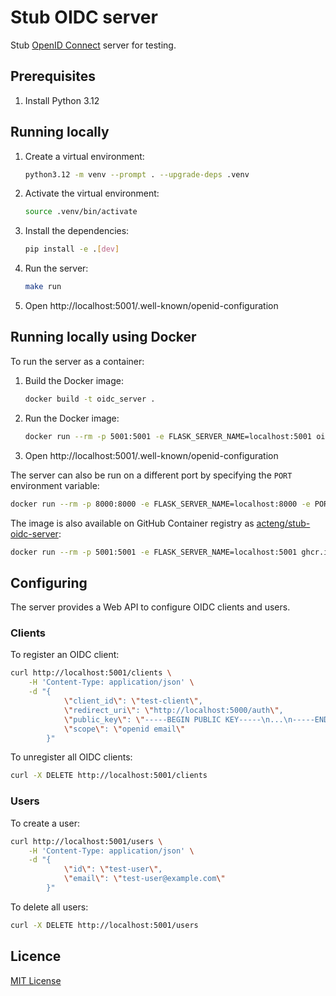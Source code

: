 # Stub OIDC server

Stub [OpenID Connect](https://openid.net/specs/openid-connect-core-1_0.html) server for testing.

## Prerequisites

1. Install Python 3.12

## Running locally

1. Create a virtual environment:

    ```bash
    python3.12 -m venv --prompt . --upgrade-deps .venv
    ```

1. Activate the virtual environment:

    ```bash
    source .venv/bin/activate
    ```

1. Install the dependencies:

    ```bash
    pip install -e .[dev]
    ```

1. Run the server:

    ```bash
    make run
    ```

1. Open http://localhost:5001/.well-known/openid-configuration

## Running locally using Docker

To run the server as a container:

1. Build the Docker image:

   ```bash
   docker build -t oidc_server .
   ```
   
1. Run the Docker image:

   ```bash
   docker run --rm -p 5001:5001 -e FLASK_SERVER_NAME=localhost:5001 oidc_server
   ```
   
1. Open http://localhost:5001/.well-known/openid-configuration

The server can also be run on a different port by specifying the `PORT` environment variable:

```bash
docker run --rm -p 8000:8000 -e FLASK_SERVER_NAME=localhost:8000 -e PORT=8000 oidc_server
```

The image is also available on GitHub Container registry as
[acteng/stub-oidc-server](https://github.com/acteng/stub-oidc-server/pkgs/container/stub-oidc-server):

```bash
docker run --rm -p 5001:5001 -e FLASK_SERVER_NAME=localhost:5001 ghcr.io/acteng/stub-oidc-server
```

## Configuring

The server provides a Web API to configure OIDC clients and users.

### Clients

To register an OIDC client:

```bash
curl http://localhost:5001/clients \
    -H 'Content-Type: application/json' \
    -d "{
            \"client_id\": \"test-client\",
            \"redirect_uri\": \"http://localhost:5000/auth\",
            \"public_key\": \"-----BEGIN PUBLIC KEY-----\n...\n-----END PUBLIC KEY-----\",
            \"scope\": \"openid email\"
        }"
```

To unregister all OIDC clients:

```bash
curl -X DELETE http://localhost:5001/clients
```

### Users

To create a user:

```bash
curl http://localhost:5001/users \
    -H 'Content-Type: application/json' \
    -d "{
            \"id\": \"test-user\",
            \"email\": \"test-user@example.com\"
        }"
```

To delete all users:

```bash
curl -X DELETE http://localhost:5001/users
```

## Licence

[MIT License](LICENCE)
